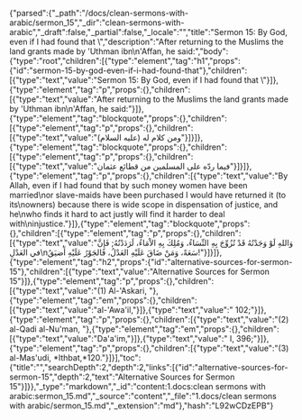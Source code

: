 {"parsed":{"_path":"/docs/clean-sermons-with-arabic/sermon_15","_dir":"clean-sermons-with-arabic","_draft":false,"_partial":false,"_locale":"","title":"Sermon 15:  By God, even if I had found that \\","description":"After returning to the Muslims the land grants made by 'Uthman ibn\n'Affan, he said:","body":{"type":"root","children":[{"type":"element","tag":"h1","props":{"id":"sermon-15-by-god-even-if-i-had-found-that"},"children":[{"type":"text","value":"Sermon 15:  By God, even if I had found that \\"}]},{"type":"element","tag":"p","props":{},"children":[{"type":"text","value":"After returning to the Muslims the land grants made by 'Uthman ibn\n'Affan, he said:"}]},{"type":"element","tag":"blockquote","props":{},"children":[{"type":"element","tag":"p","props":{},"children":[{"type":"text","value":"ومن كلام له (عليه السلام)"}]}]},{"type":"element","tag":"blockquote","props":{},"children":[{"type":"element","tag":"p","props":{},"children":[{"type":"text","value":"فيما ردّه على المسلمين من قطائع عثمان"}]}]},{"type":"element","tag":"p","props":{},"children":[{"type":"text","value":"By Allah, even if I had found that by such money women have been married\nor slave-maids have been purchased I would have returned it (to its\nowners) because there is wide scope in dispensation of justice, and he\nwho finds it hard to act justly will find it harder to deal with\ninjustice."}]},{"type":"element","tag":"blockquote","props":{},"children":[{"type":"element","tag":"p","props":{},"children":[{"type":"text","value":"وَاللهِ لَوْ وَجَدْتُهُ قَدْ تُزُوِّجَ بِهِ النِّسَاءُ، وَمُلِكَ بِهِ الاْمَاءُ، لَرَدَدْتُهُ; فَإِنَّ في العَدْلِ\nسَعَةً، وَمَنْ ضَاقَ عَلَيْهِ العَدْلُ، فَالجَوْرُ عَلَيْهِ أَضيَقُ!"}]}]},{"type":"element","tag":"h2","props":{"id":"alternative-sources-for-sermon-15"},"children":[{"type":"text","value":"Alternative Sources for Sermon 15"}]},{"type":"element","tag":"p","props":{},"children":[{"type":"text","value":"(1) Al-'Askari, "},{"type":"element","tag":"em","props":{},"children":[{"type":"text","value":"al-'Awa'il,"}]},{"type":"text","value":" 102;"}]},{"type":"element","tag":"p","props":{},"children":[{"type":"text","value":"(2) al-Qadi al-Nu'man, "},{"type":"element","tag":"em","props":{},"children":[{"type":"text","value":"Da'a'im,"}]},{"type":"text","value":" I, 396;"}]},{"type":"element","tag":"p","props":{},"children":[{"type":"text","value":"(3) al-Mas'udi, *Ithbat,*120."}]}],"toc":{"title":"","searchDepth":2,"depth":2,"links":[{"id":"alternative-sources-for-sermon-15","depth":2,"text":"Alternative Sources for Sermon 15"}]}},"_type":"markdown","_id":"content:1.docs:clean sermons with arabic:sermon_15.md","_source":"content","_file":"1.docs/clean sermons with arabic/sermon_15.md","_extension":"md"},"hash":"L92wCDzEPB"}